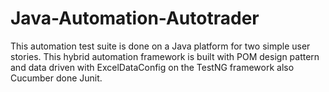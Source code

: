 # Java-Automation-Autotrader
This automation test suite is done on a Java platform for two simple user stories. This hybrid automation framework is built with POM design pattern and data driven with ExcelDataConfig on the TestNG framework also Cucumber  done  Junit.
